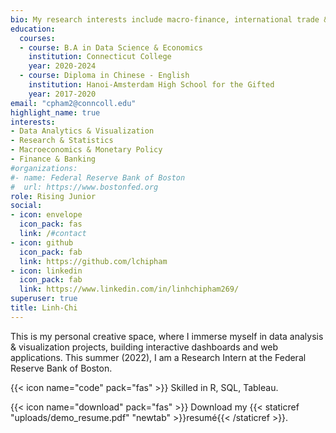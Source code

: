 ```yaml
---
bio: My research interests include macro-finance, international trade & exchange rates, monetary policy and implications on financial stability.
education:
  courses:
  - course: B.A in Data Science & Economics
    institution: Connecticut College
    year: 2020-2024
  - course: Diploma in Chinese - English
    institution: Hanoi-Amsterdam High School for the Gifted
    year: 2017-2020
email: "cpham2@conncoll.edu"
highlight_name: true
interests:
- Data Analytics & Visualization
- Research & Statistics
- Macroeconomics & Monetary Policy
- Finance & Banking
#organizations:
#- name: Federal Reserve Bank of Boston
#  url: https://www.bostonfed.org
role: Rising Junior
social:
- icon: envelope
  icon_pack: fas
  link: /#contact
- icon: github
  icon_pack: fab
  link: https://github.com/lchipham
- icon: linkedin
  icon_pack: fab
  link: https://www.linkedin.com/in/linhchipham269/
superuser: true
title: Linh-Chi
---
```


This is my personal creative space, where I immerse myself in data analysis & visualization projects, building interactive dashboards and web applications. This summer (2022), I am a Research Intern at the Federal Reserve Bank of Boston. 

{{< icon name="code" pack="fas" >}}  Skilled in R, SQL, Tableau.

{{< icon name="download" pack="fas" >}}  Download my {{< staticref "uploads/demo_resume.pdf" "newtab" >}}resumé{{< /staticref >}}.
